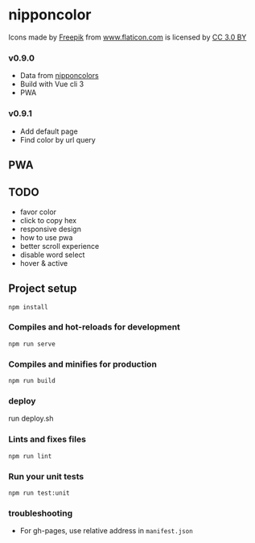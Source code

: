 # nipponcolor
<!-- https://www.flaticon.com/packs/japan-21 -->
<div>Icons made by <a href="http://www.freepik.com" title="Freepik">Freepik</a> from <a href="https://www.flaticon.com/" title="Flaticon">www.flaticon.com</a> is licensed by <a href="http://creativecommons.org/licenses/by/3.0/" title="Creative Commons BY 3.0" target="_blank">CC 3.0 BY</a></div>

### v0.9.0
- Data from [nipponcolors](http://nipponcolors.com/)
- Build with Vue cli 3
- PWA 
### v0.9.1
- Add default page
- Find color by url query


## PWA


## TODO
- favor color
- click to copy hex
- responsive design
- how to use pwa
- better scroll experience
- disable word select
- hover & active

## Project setup
```
npm install
```

### Compiles and hot-reloads for development
```
npm run serve
```

### Compiles and minifies for production
```
npm run build
```

### deploy
run deploy.sh

### Lints and fixes files
```
npm run lint
```

### Run your unit tests
```
npm run test:unit
```

### troubleshooting
- For gh-pages, use relative address in `manifest.json`